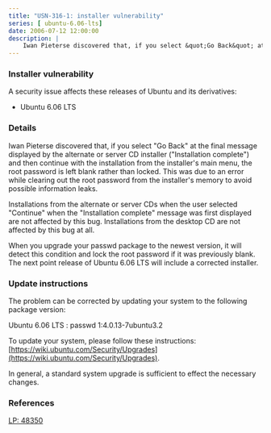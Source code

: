 ```yaml
---
title: "USN-316-1: installer vulnerability"
series: [ ubuntu-6.06-lts]
date: 2006-07-12 12:00:00
description: |
    Iwan Pieterse discovered that, if you select &quot;Go Back&quot; at the final message displayed by the alternate or server CD installer (&quot;Installation complete&quot;) and then continue with the installation from the installer&#39;s main menu, the root password is left blank rather than locked. This was due to an error while clearing out the root password from the installer&#39;s memory to avoid possible information leaks.
--- 
```

 
### Installer vulnerability

A security issue affects these releases of Ubuntu and its derivatives:

* Ubuntu 6.06 LTS

### Details

Iwan Pieterse discovered that, if you select &quot;Go Back&quot; at the final message displayed by the alternate or server CD installer (&quot;Installation complete&quot;) and then continue with the installation from the installer&#39;s main menu, the root password is left blank rather than locked. This was due to an error while clearing out the root password from the installer&#39;s memory to avoid possible information leaks.

Installations from the alternate or server CDs when the user selected &quot;Continue&quot; when the &quot;Installation complete&quot; message was first displayed are not affected by this bug. Installations from the desktop CD are not affected by this bug at all.

When you upgrade your passwd package to the newest version, it will detect this condition and lock the root password if it was previously blank. The next point release of Ubuntu 6.06 LTS will include a corrected installer.

### Update instructions

The problem can be corrected by updating your system to the following package version:

Ubuntu 6.06 LTS
 : passwd <span>1:4.0.13-7ubuntu3.2</span>

To update your system, please follow these instructions: [https://wiki.ubuntu.com/Security/Upgrades](https://wiki.ubuntu.com/Security/Upgrades).

In general, a standard system upgrade is sufficient to effect the necessary changes.

### References

 [LP: 48350](https://launchpad.net/bugs/48350)
 
